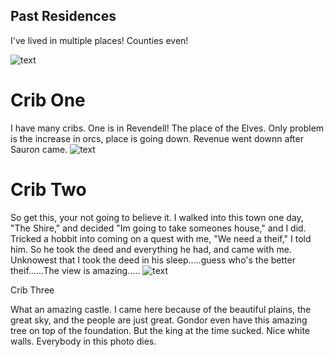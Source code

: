 ## Past Residences

I've lived in multiple places! Counties even!

<img src="http://4.bp.blogspot.com/-m46PrDD2aBQ/VBXYLtbaYrI/AAAAAAAAIgM/9FRCZBEyCD0/s1600/promo_thelordoftherings.png" alt="text">	

# Crib One

  <body> I have many cribs. One is in Revendell! The place of the Elves. Only problem is the increase in orcs, place is going down. Revenue went downn after Sauron came. </body>  
  
<img src="http://i.kinja-img.com/gawker-media/image/upload/s--YqahBzX1--/18lrbet4xu1hjjpg.jpg" alt="text">	

# Crib Two

  <body> So get this, your not going to believe it. I walked into this town one day, "The Shire," and decided "Im going to take someones house," and I did. Tricked a hobbit into coming on a quest with me, "We need a theif," I told him. So he took the deed and everything he had, and came with me. Unknowest that I took the deed in his sleep.....guess who's the better theif......The view is amazing.....

<img src="http://images2.fanpop.com/image/photos/9500000/Minas-Tirith-minas-tirith-9563582-960-404.jpg" alt="text">	

Crib Three

  <body> What an amazing castle. I came here because of the beautiful plains, the great sky, and the people are just great. Gondor even have this amazing tree on top of the foundation. But the king at the time sucked. Nice white walls. Everybody in this photo dies.

